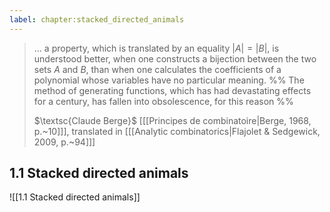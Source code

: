 ```yaml
---
label: chapter:stacked_directed_animals
---
```

> ... a property, which is translated by an equality $|A| = |B|$, is understood better, when one constructs a bijection between the two sets $A$ and $B$, than when one calculates the coefficients of a polynomial whose variables have no particular meaning. 
> %% The method of generating functions, which has had devastating effects for a century, has fallen into obsolescence, for this reason %%
> 
> $\textsc{Claude Berge}$ \[[[Principes de combinatoire|Berge, 1968, p.~10]]\], translated in \[[[Analytic combinatorics|Flajolet & Sedgewick, 2009, p.~94]]\]
## 1.1 Stacked directed animals

![[1.1 Stacked directed animals]]

